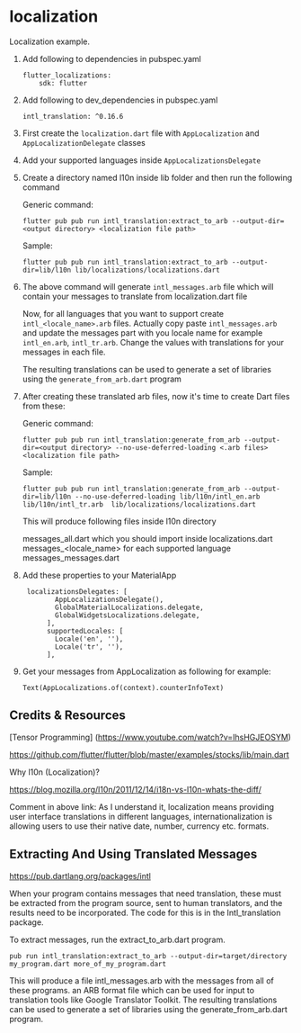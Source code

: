 # localization

Localization example.
1. Add following to dependencies in pubspec.yaml
    ```
    flutter_localizations:
        sdk: flutter
    ```
2. Add following to dev_dependencies in pubspec.yaml
    ```
    intl_translation: ^0.16.6
    ```
1. First create the `localization.dart` file with `AppLocalization` and
`AppLocalizationDelegate` classes
2. Add your supported languages
inside `AppLocalizationsDelegate`
3. Create a directory named l10n inside lib folder and then run
the following command

     Generic command:

     ```flutter pub pub run intl_translation:extract_to_arb --output-dir=<output directory> <localization file path>```

     Sample:

     ```flutter pub pub run intl_translation:extract_to_arb --output-dir=lib/l10n lib/localizations/localizations.dart```

4. The above command will generate `intl_messages.arb` file
which will contain your messages to translate from localization.dart file

    Now, for all languages that you want to support create `intl_<locale_name>.arb`
    files. Actually copy paste `intl_messages.arb` and update the messages part with
    you locale name for example `intl_en.arb`, `intl_tr.arb`. Change the values
    with translations for your messages in each file.

    The resulting translations can be used to generate a set of libraries
    using the `generate_from_arb.dart` program

5. After creating these translated arb files, now it's time to create
Dart files from these:

     Generic command:

     ```flutter pub pub run intl_translation:generate_from_arb --output-dir=<output directory> --no-use-deferred-loading <.arb files> <localization file path>```

     Sample:

     ```flutter pub pub run intl_translation:generate_from_arb --output-dir=lib/l10n --no-use-deferred-loading lib/l10n/intl_en.arb lib/l10n/intl_tr.arb  lib/localizations/localizations.dart```

    This will produce following files inside l10n directory

    messages_all.dart which you should import inside localizations.dart
    messages_<locale_name> for each supported language
    messages_messages.dart

6. Add these properties to your MaterialApp

    ```
     localizationsDelegates: [
            AppLocalizationsDelegate(),
            GlobalMaterialLocalizations.delegate,
            GlobalWidgetsLocalizations.delegate,
          ],
          supportedLocales: [
            Locale('en', ''),
            Locale('tr', ''),
          ],
    ```

7. Get your messages from AppLocalization as following for example:

    ```
    Text(AppLocalizations.of(context).counterInfoText)
    ```

## Credits & Resources

[Tensor Programming] (https://www.youtube.com/watch?v=IhsHGJEOSYM)

https://github.com/flutter/flutter/blob/master/examples/stocks/lib/main.dart

Why l10n (Localization)?

https://blog.mozilla.org/l10n/2011/12/14/i18n-vs-l10n-whats-the-diff/

Comment in above link: As I understand it, localization means providing user interface
translations in different languages, internationalization is allowing
users to use their native date, number, currency etc. formats.

## Extracting And Using Translated Messages

https://pub.dartlang.org/packages/intl

When your program contains messages that need translation, these must be
extracted from the program source, sent to human translators, and the
results need to be incorporated. The code for this is in the
Intl_translation package.

To extract messages, run the extract_to_arb.dart program.

  `pub run intl_translation:extract_to_arb --output-dir=target/directory
      my_program.dart more_of_my_program.dart`

This will produce a file intl_messages.arb with the messages from all of
these programs. an ARB format file which can be used for input to
translation tools like Google Translator Toolkit. The resulting
translations can be used to generate a set of libraries using the
generate_from_arb.dart program.